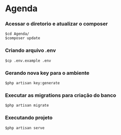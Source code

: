 # Agenda


### Acessar o diretorio e atualizar o composer
```
$cd Agenda/
$composer update
```


### Criando arquivo .env
```
$cp .env.example .env 
```

### Gerando nova key para o ambiente
```
$php artisan key:generate
```

### Executar as migrations para criação do banco
```
$php artisan migrate
```

### Executando projeto
```
$php artisan serve
```

